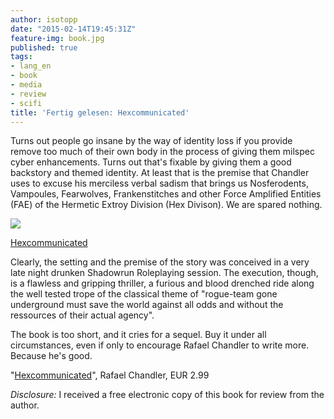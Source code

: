 ```yaml
---
author: isotopp
date: "2015-02-14T19:45:31Z"
feature-img: book.jpg
published: true
tags:
- lang_en
- book
- media
- review
- scifi
title: 'Fertig gelesen: Hexcommunicated'
---
```

Turns out people go insane by the way of identity loss if you provide remove too much of their own body in the process of giving them milspec cyber enhancements. Turns out that's fixable by giving them a good backstory and themed identity. At least that is the premise that Chandler uses to excuse his merciless verbal sadism that brings us Nosferodents, Vampoules, Fearwolves, Frankenstitches and other Force Amplified Entities (FAE) of the Hermetic Extroy Division (Hex Divison). We are spared nothing.

[![](https://blog.koehntopp.info/uploads/2015/02/hexcommunicated.jpg)](https://www.amazon.de/Hexcommunicated-Agent-Tepes-Book-English-ebook/dp/B008IVFRCE)

[Hexcommunicated](https://www.amazon.de/Hexcommunicated-Agent-Tepes-Book-English-ebook/dp/B008IVFRCE)

Clearly, the setting and the premise of the story was conceived in a very late night drunken Shadowrun Roleplaying session. The execution, though, is a flawless and gripping thriller, a furious and blood drenched ride along the well tested trope of the classical theme of "rogue-team gone underground must save the world against all odds and without the ressources of their actual agency".

The book is too short, and it cries for a sequel. Buy it under all circumstances, even if only to encourage Rafael Chandler to write more. Because he's good.

"[Hexcommunicated](https://www.amazon.de/Hexcommunicated-Agent-Tepes-Book-English-ebook/dp/B008IVFRCE)", Rafael Chandler, EUR 2.99

_Disclosure:_ I received a free electronic copy of this book for review from the author.
